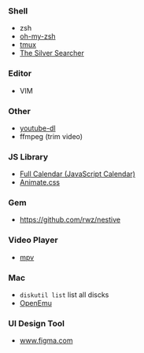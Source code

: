 ### Shell
- zsh
- [oh-my-zsh](https://github.com/ohmyzsh/ohmyzsh)
- [tmux](https://github.com/tmux/tmux)
- [The Silver Searcher](https://github.com/ggreer/the_silver_searcher)

### Editor
- VIM

### Other
* [youtube-dl](https://github.com/ytdl-org/youtube-dl/blob/master/README.md#read)
* ffmpeg (trim video)

### JS Library
* [Full Calendar (JavaScript Calendar)](https://fullcalendar.io/)
* [Animate.css](https://daneden.github.io/animate.css/)

### Gem
* https://github.com/rwz/nestive

### Video Player
* [mpv](https://github.com/mpv-player/mpv)

### Mac
* `diskutil list` list all discks
* [OpenEmu](https://github.com/OpenEmu/OpenEmu)

### UI Design Tool
* www.figma.com
